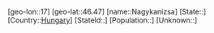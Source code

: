 ﻿---
location: [46.47,17]
type: City
tags:
- geo/City


SpocWebEntityId: 32715
isDeleted: false
confidential: public

---
[geo-lon::17]
[geo-lat::46.47]
[name::Nagykanizsa]
[State::]
[Country::[Hungary](geo/Continent/Europe/Hungary.md)]
[StateId::]
[Population::]
[Unknown::]

